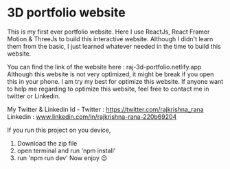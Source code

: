 # 3D portfolio website

This is my first ever portfolio website. Here I use ReactJs, React Framer Motion & ThreeJs to build this interactive website. Although I didn't learn them from the basic, I just learned whatever needed in the time to build this website.

You can find the link of the website here : raj-3d-portfolio.netlify.app
Although this website is not very optimized, it might be break if you open this in your phone. I am try my best for optimize this website. If anyone want to help me regarding to optimize this website, feel free to contact me in twitter or Linkedin.

My Twitter & Linkedin Id - 
Twitter : https://twitter.com/rajkrishna_rana
Linkedin : www.linkedin.com/in/rajkrishna-rana-220b69204

If you run this project on you device, 
1. Download the zip file
2. open terminal and run 'npm install'
3. run 'npm run dev'
Now enjoy 😉
